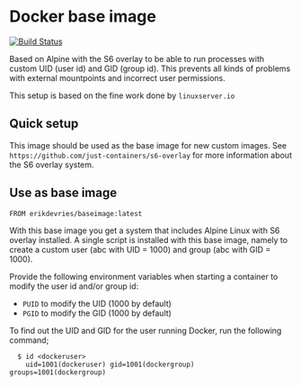 # Docker base image

[![Build Status](https://travis-ci.org/edv/docker-baseimage.svg?branch=master)](https://travis-ci.org/edv/docker-baseimage)

Based on Alpine with the S6 overlay to be able to run processes with custom UID (user id) and GID (group id). This prevents all kinds of problems with external mountpoints and incorrect user permissions.

This setup is based on the fine work done by `linuxserver.io`

## Quick setup

This image should be used as the base image for new custom images. See `https://github.com/just-containers/s6-overlay` for more information about the S6 overlay system.

## Use as base image

```
FROM erikdevries/baseimage:latest
```

With this base image you get a system that includes Alpine Linux with S6 overlay installed. A single script is installed with this base image, namely to create a custom user (abc with UID = 1000) and group (abc with GID = 1000).

Provide the following environment variables when starting a container to modify the user id and/or group id:
* `PUID` to modify the UID (1000 by default)
* `PGID` to modify the GID (1000 by default)

To find out the UID and GID for the user running Docker, run the following command;

```
  $ id <dockeruser>
    uid=1001(dockeruser) gid=1001(dockergroup) groups=1001(dockergroup)
```